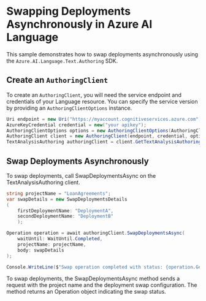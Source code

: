 # Swapping Deployments Asynchronously in Azure AI Language

This sample demonstrates how to swap deployments asynchronously using the `Azure.AI.Language.Text.Authoring` SDK.

## Create an `AuthoringClient`

To create an `AuthoringClient`, you will need the service endpoint and credentials of your Language resource. You can specify the service version by providing an `AuthoringClientOptions` instance.

```C# Snippet:CreateAuthoringClientForSpecificApiVersion
Uri endpoint = new Uri("https://myaccount.cognitiveservices.azure.com");
AzureKeyCredential credential = new("your apikey");
AuthoringClientOptions options = new AuthoringClientOptions(AuthoringClientOptions.ServiceVersion.V2024_11_15_Preview);
AuthoringClient client = new AuthoringClient(endpoint, credential, options);
TextAnalysisAuthoring authoringClient = client.GetTextAnalysisAuthoringClient();
```

## Swap Deployments Asynchronously

To swap deployments, call SwapDeploymentsAsync on the TextAnalysisAuthoring client.

```C# Snippet:Sample11_TextAuthoring_SwapDeploymentsAsync
string projectName = "LoanAgreements";
var swapDetails = new SwapDeploymentsDetails
(
    firstDeploymentName: "DeploymentA",
    secondDeploymentName: "DeploymentB"
    );

Operation operation = await authoringClient.SwapDeploymentsAsync(
    waitUntil: WaitUntil.Completed,
    projectName: projectName,
    body: swapDetails
);

Console.WriteLine($"Swap operation completed with status: {operation.GetRawResponse().Status}");
```

To swap deployments, the SwapDeploymentsAsync method sends a request with the project name and the deployment swap configuration. The method returns an Operation object indicating the swap status.
